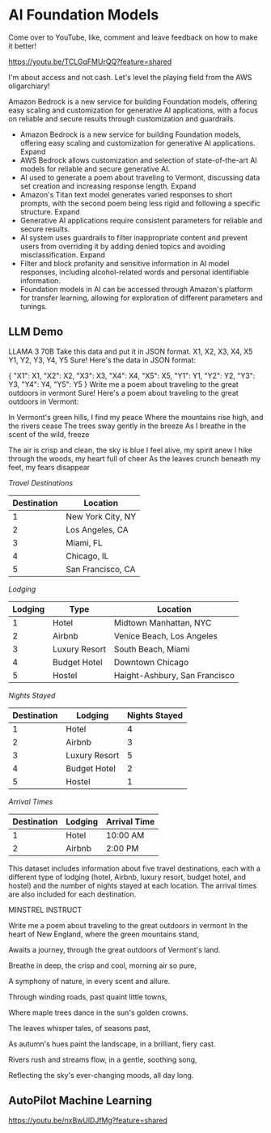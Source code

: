 # AI Foundation Models

Come over to YouTube, like, comment and leave feedback on how to make it better!

https://youtu.be/TCLGqFMUrQQ?feature=shared

I'm about access and not cash.  Let's level the playing field from the AWS oligarchiary!  


Amazon Bedrock is a new service for building Foundation models, offering easy scaling and customization for generative AI applications, with a focus on reliable and secure results through customization and guardrails.
- Amazon Bedrock is a new service for building Foundation models, offering easy scaling and customization for generative AI applications. Expand
- AWS Bedrock allows customization and selection of state-of-the-art AI models for reliable and secure generative AI.
- AI used to generate a poem about traveling to Vermont, discussing data set creation and increasing response length. Expand
- Amazon's Titan text model generates varied responses to short prompts, with the second poem being less rigid and following a specific structure. Expand
- Generative AI applications require consistent parameters for reliable and secure results.
- AI system uses guardrails to filter inappropriate content and prevent users from overriding it by adding denied topics and avoiding misclassification. Expand
- Filter and block profanity and sensitive information in AI model responses, including alcohol-related words and personal identifiable information.
- Foundation models in AI can be accessed through Amazon's platform for transfer learning, allowing for exploration of different parameters and tunings.

## LLM Demo

LLAMA 3 70B
Take this data and put it in JSON format.
X1, X2, X3, X4, X5
Y1, Y2, Y3, Y4, Y5
 Sure! Here's the data in JSON format:

{
"X1": X1,
"X2": X2,
"X3": X3,
"X4": X4,
"X5": X5,
"Y1": Y1,
"Y2": Y2,
"Y3": Y3,
"Y4": Y4,
"Y5": Y5
}
Write me a poem about traveling to the great outdoors in vermont
 Sure! Here's a poem about traveling to the great outdoors in Vermont:

In Vermont's green hills, I find my peace
Where the mountains rise high, and the rivers cease
The trees sway gently in the breeze
As I breathe in the scent of the wild, freeze

The air is crisp and clean, the sky is blue
I feel alive, my spirit anew
I hike through the woods, my heart full of cheer
As the leaves crunch beneath my feet, my fears disappear



*Travel Destinations*

| Destination | Location |
| --- | --- |
| 1 | New York City, NY |
| 2 | Los Angeles, CA |
| 3 | Miami, FL |
| 4 | Chicago, IL |
| 5 | San Francisco, CA |

*Lodging*

| Lodging | Type | Location |
| --- | --- | --- |
| 1 | Hotel | Midtown Manhattan, NYC |
| 2 | Airbnb | Venice Beach, Los Angeles |
| 3 | Luxury Resort | South Beach, Miami |
| 4 | Budget Hotel | Downtown Chicago |
| 5 | Hostel | Haight-Ashbury, San Francisco |

*Nights Stayed*

| Destination | Lodging | Nights Stayed |
| --- | --- | --- |
| 1 | Hotel | 4 |
| 2 | Airbnb | 3 |
| 3 | Luxury Resort | 5 |
| 4 | Budget Hotel | 2 |
| 5 | Hostel | 1 |

*Arrival Times*

| Destination | Lodging | Arrival Time |
| --- | --- | --- |
| 1 | Hotel | 10:00 AM |
| 2 | Airbnb | 2:00 PM |


This dataset includes information about five travel destinations, each with a different type of lodging (hotel, Airbnb, luxury resort, budget hotel, and hostel) and the number of nights stayed at each location. The arrival times are also included for each destination.


MINSTREL INSTRUCT 

Write me a poem about traveling to the great outdoors in vermont
In the heart of New England, where the green mountains stand,

Awaits a journey, through the great outdoors of Vermont's land.

Breathe in deep, the crisp and cool, morning air so pure,

A symphony of nature, in every scent and allure.

Through winding roads, past quaint little towns,

Where maple trees dance in the sun's golden crowns.

The leaves whisper tales, of seasons past,

As autumn's hues paint the landscape, in a brilliant, fiery cast.

Rivers rush and streams flow, in a gentle, soothing song,

Reflecting the sky's ever-changing moods, all day long.


## AutoPilot Machine Learning

https://youtu.be/nxBwUlDJfMg?feature=shared
